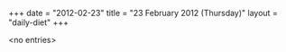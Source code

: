 +++
date = "2012-02-23"
title = "23 February 2012 (Thursday)"
layout = "daily-diet"
+++


\<no entries\>

